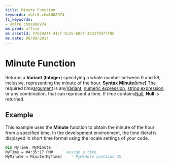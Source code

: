 ```yaml
---
title: Minute Function
keywords: vblr6.chm1008974
f1_keywords:
- vblr6.chm1008974
ms.prod: office
ms.assetid: 47b5924f-41cf-9c25-68df-3932f0d77f8b
ms.date: 06/08/2017
---
```



# Minute Function



Returns a  **Variant** (**Integer**) specifying a whole number between 0 and 59, inclusive, representing the minute of the hour.
 **Syntax**
 **Minute(**_time_**)**
The required  _time_[argument](../../Glossary/vbe-glossary.md) is any[Variant](../../Glossary/vbe-glossary.md), [numeric expression](../../Glossary/vbe-glossary.md), [string expression](../../Glossary/vbe-glossary.md), or any combination, that can represent a time. If  _time_ contains[Null](../../Glossary/vbe-glossary.md),  **Null** is returned.

## Example

This example uses the  **Minute** function to obtain the minute of the hour from a specified time. In the development environment, the time literal is displayed in short time format using the locale settings of your code.


```vb
Dim MyTime, MyMinute
MyTime = #4:35:17 PM#    ' Assign a time.
MyMinute = Minute(MyTime)    ' MyMinute contains 35.


```


